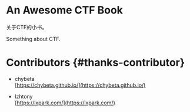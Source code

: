 # An Awesome CTF Book

关于CTF的小书。

Something about CTF.

# Contributors {#thanks-contributor}

* chybeta  
  [https://chybeta.github.io/](https://chybeta.github.io/)

* lzhtony  
  [https://lxpark.com/](https://lxpark.com/)



